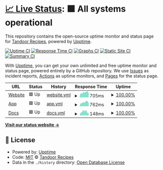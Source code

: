 # [📈 Live Status](https://status.tandoor.dev): <!--live status--> **🟩 All systems operational**

This repository contains the open-source uptime monitor and status page for [Tandoor Recipes](https://tandoor.dev/), powered by [Upptime](https://github.com/upptime/upptime).

[![Uptime CI](https://github.com/TandoorRecipes/upptime/workflows/Uptime%20CI/badge.svg)](https://github.com/TandoorRecipes/upptime/actions?query=workflow%3A%22Uptime+CI%22)
[![Response Time CI](https://github.com/TandoorRecipes/upptime/workflows/Response%20Time%20CI/badge.svg)](https://github.com/TandoorRecipes/upptime/actions?query=workflow%3A%22Response+Time+CI%22)
[![Graphs CI](https://github.com/TandoorRecipes/upptime/workflows/Graphs%20CI/badge.svg)](https://github.com/TandoorRecipes/upptime/actions?query=workflow%3A%22Graphs+CI%22)
[![Static Site CI](https://github.com/TandoorRecipes/upptime/workflows/Static%20Site%20CI/badge.svg)](https://github.com/TandoorRecipes/upptime/actions?query=workflow%3A%22Static+Site+CI%22)
[![Summary CI](https://github.com/TandoorRecipes/upptime/workflows/Summary%20CI/badge.svg)](https://github.com/TandoorRecipes/upptime/actions?query=workflow%3A%22Summary+CI%22)

With [Upptime](https://upptime.js.org), you can get your own unlimited and free uptime monitor and status page, powered entirely by a GitHub repository. We use [Issues](https://github.com/TandoorRecipes/upptime/issues) as incident reports, [Actions](https://github.com/TandoorRecipes/upptime/actions) as uptime monitors, and [Pages](https://status.tandoor.dev) for the status page.

<!--start: status pages-->
<!-- This summary is generated by Upptime (https://github.com/upptime/upptime) -->
<!-- Do not edit this manually, your changes will be overwritten -->
<!-- prettier-ignore -->
| URL | Status | History | Response Time | Uptime |
| --- | ------ | ------- | ------------- | ------ |
| <img alt="" src="https://icons.duckduckgo.com/ip3/tandoor.dev.ico" height="13"> [Website](https://tandoor.dev/) | 🟩 Up | [website.yml](https://github.com/TandoorRecipes/upptime/commits/HEAD/history/website.yml) | <details><summary><img alt="Response time graph" src="./graphs/website/response-time-week.png" height="20"> 705ms</summary><br><a href="https://status.tandoor.dev/history/website"><img alt="Response time 645" src="https://img.shields.io/endpoint?url=https%3A%2F%2Fraw.githubusercontent.com%2FTandoorRecipes%2Fupptime%2FHEAD%2Fapi%2Fwebsite%2Fresponse-time.json"></a><br><a href="https://status.tandoor.dev/history/website"><img alt="24-hour response time 602" src="https://img.shields.io/endpoint?url=https%3A%2F%2Fraw.githubusercontent.com%2FTandoorRecipes%2Fupptime%2FHEAD%2Fapi%2Fwebsite%2Fresponse-time-day.json"></a><br><a href="https://status.tandoor.dev/history/website"><img alt="7-day response time 705" src="https://img.shields.io/endpoint?url=https%3A%2F%2Fraw.githubusercontent.com%2FTandoorRecipes%2Fupptime%2FHEAD%2Fapi%2Fwebsite%2Fresponse-time-week.json"></a><br><a href="https://status.tandoor.dev/history/website"><img alt="30-day response time 694" src="https://img.shields.io/endpoint?url=https%3A%2F%2Fraw.githubusercontent.com%2FTandoorRecipes%2Fupptime%2FHEAD%2Fapi%2Fwebsite%2Fresponse-time-month.json"></a><br><a href="https://status.tandoor.dev/history/website"><img alt="1-year response time 662" src="https://img.shields.io/endpoint?url=https%3A%2F%2Fraw.githubusercontent.com%2FTandoorRecipes%2Fupptime%2FHEAD%2Fapi%2Fwebsite%2Fresponse-time-year.json"></a></details> | <details><summary><a href="https://status.tandoor.dev/history/website">100.00%</a></summary><a href="https://status.tandoor.dev/history/website"><img alt="All-time uptime 99.94%" src="https://img.shields.io/endpoint?url=https%3A%2F%2Fraw.githubusercontent.com%2FTandoorRecipes%2Fupptime%2FHEAD%2Fapi%2Fwebsite%2Fuptime.json"></a><br><a href="https://status.tandoor.dev/history/website"><img alt="24-hour uptime 100.00%" src="https://img.shields.io/endpoint?url=https%3A%2F%2Fraw.githubusercontent.com%2FTandoorRecipes%2Fupptime%2FHEAD%2Fapi%2Fwebsite%2Fuptime-day.json"></a><br><a href="https://status.tandoor.dev/history/website"><img alt="7-day uptime 100.00%" src="https://img.shields.io/endpoint?url=https%3A%2F%2Fraw.githubusercontent.com%2FTandoorRecipes%2Fupptime%2FHEAD%2Fapi%2Fwebsite%2Fuptime-week.json"></a><br><a href="https://status.tandoor.dev/history/website"><img alt="30-day uptime 100.00%" src="https://img.shields.io/endpoint?url=https%3A%2F%2Fraw.githubusercontent.com%2FTandoorRecipes%2Fupptime%2FHEAD%2Fapi%2Fwebsite%2Fuptime-month.json"></a><br><a href="https://status.tandoor.dev/history/website"><img alt="1-year uptime 99.88%" src="https://img.shields.io/endpoint?url=https%3A%2F%2Fraw.githubusercontent.com%2FTandoorRecipes%2Fupptime%2FHEAD%2Fapi%2Fwebsite%2Fuptime-year.json"></a></details>
| <img alt="" src="https://icons.duckduckgo.com/ip3/app.tandoor.dev.ico" height="13"> [App](https://app.tandoor.dev/) | 🟩 Up | [app.yml](https://github.com/TandoorRecipes/upptime/commits/HEAD/history/app.yml) | <details><summary><img alt="Response time graph" src="./graphs/app/response-time-week.png" height="20"> 762ms</summary><br><a href="https://status.tandoor.dev/history/app"><img alt="Response time 1102" src="https://img.shields.io/endpoint?url=https%3A%2F%2Fraw.githubusercontent.com%2FTandoorRecipes%2Fupptime%2FHEAD%2Fapi%2Fapp%2Fresponse-time.json"></a><br><a href="https://status.tandoor.dev/history/app"><img alt="24-hour response time 634" src="https://img.shields.io/endpoint?url=https%3A%2F%2Fraw.githubusercontent.com%2FTandoorRecipes%2Fupptime%2FHEAD%2Fapi%2Fapp%2Fresponse-time-day.json"></a><br><a href="https://status.tandoor.dev/history/app"><img alt="7-day response time 762" src="https://img.shields.io/endpoint?url=https%3A%2F%2Fraw.githubusercontent.com%2FTandoorRecipes%2Fupptime%2FHEAD%2Fapi%2Fapp%2Fresponse-time-week.json"></a><br><a href="https://status.tandoor.dev/history/app"><img alt="30-day response time 759" src="https://img.shields.io/endpoint?url=https%3A%2F%2Fraw.githubusercontent.com%2FTandoorRecipes%2Fupptime%2FHEAD%2Fapi%2Fapp%2Fresponse-time-month.json"></a><br><a href="https://status.tandoor.dev/history/app"><img alt="1-year response time 1074" src="https://img.shields.io/endpoint?url=https%3A%2F%2Fraw.githubusercontent.com%2FTandoorRecipes%2Fupptime%2FHEAD%2Fapi%2Fapp%2Fresponse-time-year.json"></a></details> | <details><summary><a href="https://status.tandoor.dev/history/app">100.00%</a></summary><a href="https://status.tandoor.dev/history/app"><img alt="All-time uptime 99.92%" src="https://img.shields.io/endpoint?url=https%3A%2F%2Fraw.githubusercontent.com%2FTandoorRecipes%2Fupptime%2FHEAD%2Fapi%2Fapp%2Fuptime.json"></a><br><a href="https://status.tandoor.dev/history/app"><img alt="24-hour uptime 100.00%" src="https://img.shields.io/endpoint?url=https%3A%2F%2Fraw.githubusercontent.com%2FTandoorRecipes%2Fupptime%2FHEAD%2Fapi%2Fapp%2Fuptime-day.json"></a><br><a href="https://status.tandoor.dev/history/app"><img alt="7-day uptime 100.00%" src="https://img.shields.io/endpoint?url=https%3A%2F%2Fraw.githubusercontent.com%2FTandoorRecipes%2Fupptime%2FHEAD%2Fapi%2Fapp%2Fuptime-week.json"></a><br><a href="https://status.tandoor.dev/history/app"><img alt="30-day uptime 100.00%" src="https://img.shields.io/endpoint?url=https%3A%2F%2Fraw.githubusercontent.com%2FTandoorRecipes%2Fupptime%2FHEAD%2Fapi%2Fapp%2Fuptime-month.json"></a><br><a href="https://status.tandoor.dev/history/app"><img alt="1-year uptime 99.89%" src="https://img.shields.io/endpoint?url=https%3A%2F%2Fraw.githubusercontent.com%2FTandoorRecipes%2Fupptime%2FHEAD%2Fapi%2Fapp%2Fuptime-year.json"></a></details>
| <img alt="" src="https://icons.duckduckgo.com/ip3/docs.tandoor.dev.ico" height="13"> [Docs](https://docs.tandoor.dev/) | 🟩 Up | [docs.yml](https://github.com/TandoorRecipes/upptime/commits/HEAD/history/docs.yml) | <details><summary><img alt="Response time graph" src="./graphs/docs/response-time-week.png" height="20"> 148ms</summary><br><a href="https://status.tandoor.dev/history/docs"><img alt="Response time 131" src="https://img.shields.io/endpoint?url=https%3A%2F%2Fraw.githubusercontent.com%2FTandoorRecipes%2Fupptime%2FHEAD%2Fapi%2Fdocs%2Fresponse-time.json"></a><br><a href="https://status.tandoor.dev/history/docs"><img alt="24-hour response time 97" src="https://img.shields.io/endpoint?url=https%3A%2F%2Fraw.githubusercontent.com%2FTandoorRecipes%2Fupptime%2FHEAD%2Fapi%2Fdocs%2Fresponse-time-day.json"></a><br><a href="https://status.tandoor.dev/history/docs"><img alt="7-day response time 148" src="https://img.shields.io/endpoint?url=https%3A%2F%2Fraw.githubusercontent.com%2FTandoorRecipes%2Fupptime%2FHEAD%2Fapi%2Fdocs%2Fresponse-time-week.json"></a><br><a href="https://status.tandoor.dev/history/docs"><img alt="30-day response time 149" src="https://img.shields.io/endpoint?url=https%3A%2F%2Fraw.githubusercontent.com%2FTandoorRecipes%2Fupptime%2FHEAD%2Fapi%2Fdocs%2Fresponse-time-month.json"></a><br><a href="https://status.tandoor.dev/history/docs"><img alt="1-year response time 133" src="https://img.shields.io/endpoint?url=https%3A%2F%2Fraw.githubusercontent.com%2FTandoorRecipes%2Fupptime%2FHEAD%2Fapi%2Fdocs%2Fresponse-time-year.json"></a></details> | <details><summary><a href="https://status.tandoor.dev/history/docs">100.00%</a></summary><a href="https://status.tandoor.dev/history/docs"><img alt="All-time uptime 100.00%" src="https://img.shields.io/endpoint?url=https%3A%2F%2Fraw.githubusercontent.com%2FTandoorRecipes%2Fupptime%2FHEAD%2Fapi%2Fdocs%2Fuptime.json"></a><br><a href="https://status.tandoor.dev/history/docs"><img alt="24-hour uptime 100.00%" src="https://img.shields.io/endpoint?url=https%3A%2F%2Fraw.githubusercontent.com%2FTandoorRecipes%2Fupptime%2FHEAD%2Fapi%2Fdocs%2Fuptime-day.json"></a><br><a href="https://status.tandoor.dev/history/docs"><img alt="7-day uptime 100.00%" src="https://img.shields.io/endpoint?url=https%3A%2F%2Fraw.githubusercontent.com%2FTandoorRecipes%2Fupptime%2FHEAD%2Fapi%2Fdocs%2Fuptime-week.json"></a><br><a href="https://status.tandoor.dev/history/docs"><img alt="30-day uptime 100.00%" src="https://img.shields.io/endpoint?url=https%3A%2F%2Fraw.githubusercontent.com%2FTandoorRecipes%2Fupptime%2FHEAD%2Fapi%2Fdocs%2Fuptime-month.json"></a><br><a href="https://status.tandoor.dev/history/docs"><img alt="1-year uptime 100.00%" src="https://img.shields.io/endpoint?url=https%3A%2F%2Fraw.githubusercontent.com%2FTandoorRecipes%2Fupptime%2FHEAD%2Fapi%2Fdocs%2Fuptime-year.json"></a></details>

<!--end: status pages-->

[**Visit our status website →**](https://status.tandoor.dev)

## 📄 License

- Powered by: [Upptime](https://github.com/upptime/upptime)
- Code: [MIT](./LICENSE) © [Tandoor Recipes](https://tandoor.dev/)
- Data in the `./history` directory: [Open Database License](https://opendatacommons.org/licenses/odbl/1-0/)
